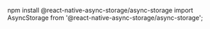 npm install @react-native-async-storage/async-storage
import AsyncStorage from '@react-native-async-storage/async-storage';
